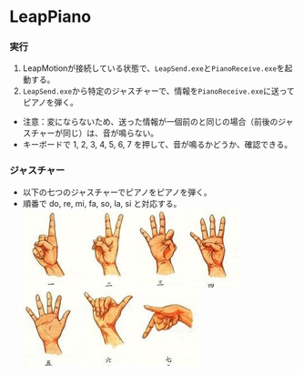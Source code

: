 # LeapPiano
### 実行
1. LeapMotionが接続している状態で、`LeapSend.exe`と`PianoReceive.exe`を起動する。
2. `LeapSend.exe`から特定のジャスチャーで、情報を`PianoReceive.exe`に送ってピアノを弾く。  
* 注意：変にならないため、送った情報が一個前のと同じの場合（前後のジャスチャーが同じ）は、音が鳴らない。  
* キーボードで 1, 2, 3, 4, 5, 6, 7 を押して、音が鳴るかどうか、確認できる。
### ジャスチャー
* 以下の七つのジャスチャーでピアノをピアノを弾く。  
*  順番で do, re, mi, fa, so, la, si と対応する。  
![1](https://github.com/SkyoKen/LeapPiano/blob/master/image/1.jpg)
![2](https://github.com/SkyoKen/LeapPiano/blob/master/image/2.jpg)
![3](https://github.com/SkyoKen/LeapPiano/blob/master/image/3.jpg)
![4](https://github.com/SkyoKen/LeapPiano/blob/master/image/4.jpg)
![5](https://github.com/SkyoKen/LeapPiano/blob/master/image/5.jpg)
![6](https://github.com/SkyoKen/LeapPiano/blob/master/image/6.jpg)
![7](https://github.com/SkyoKen/LeapPiano/blob/master/image/7.jpg)
